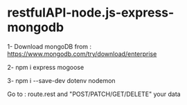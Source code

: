 # restfulAPI-node.js-express-mongodb

1- Download mongoDB from : https://www.mongodb.com/try/download/enterprise

2- npm i express mogoose

3- npm i --save-dev dotenv nodemon

Go to : route.rest and "POST/PATCH/GET/DELETE" your data
